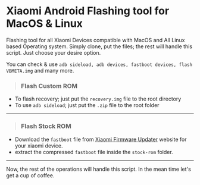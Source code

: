 # Xiaomi Android Flashing tool for MacOS & Linux 

Flashing tool for all Xiaomi Devices compatible with MacOS and All Linux based Operating system. Simply clone, put the files; the rest will handle this script. Just choose your desire option.

You can check & use ```adb sideload, adb devices, fastboot devices, flash VBMETA.img``` and many more.

> ### Flash Custom ROM

* To flash recovery; just put the ```recovery.img``` file to the root directory
* To use ```adb sideload```; just put the ```.zip``` file to the root folder

---

> ### Flash Stock ROM

* Download the ```fastboot``` file from [Xiaomi Firmware Updater](https://xiaomifirmwareupdater.com/ "Xiaomi Firmware Updater") website for your xiaomi device.
* extract the compressed ```fastboot``` file inside the ```stock-rom``` folder.
  
---

Now, the rest of the operations will handle this script. In the mean time let's get a cup of coffee.
